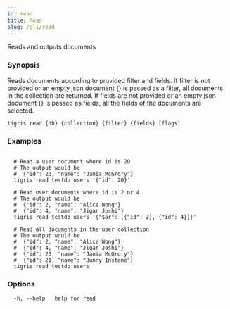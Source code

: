 ```yaml
---
id: read
title: Read
slug: /cli/read
---
```


Reads and outputs documents

### Synopsis

Reads documents according to provided filter and fields.
If filter is not provided or an empty json document {} is passed as a filter, all documents in the collection are returned.
If fields are not provided or an empty json document {} is passed as fields, all the fields of the documents are selected.

```
tigris read {db} {collection} {filter} {fields} [flags]
```

### Examples

```

  # Read a user document where id is 20
  # The output would be
  #  {"id": 20, "name": "Jania McGrory"}
  tigris read testdb users '{"id": 20}'

  # Read user documents where id is 2 or 4
  # The output would be
  #  {"id": 2, "name": "Alice Wong"}
  #  {"id": 4, "name": "Jigar Joshi"}
  tigris read testdb users '{"$or": [{"id": 2}, {"id": 4}]}'

  # Read all documents in the user collection
  # The output would be
  #  {"id": 2, "name": "Alice Wong"}
  #  {"id": 4, "name": "Jigar Joshi"}
  #  {"id": 20, "name": "Jania McGrory"}
  #  {"id": 21, "name": "Bunny Instone"}
  tigris read testdb users

```

### Options

```
  -h, --help   help for read
```
